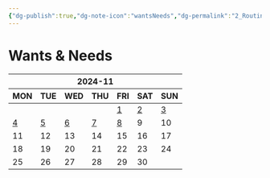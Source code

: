 ```yaml
---
{"dg-publish":true,"dg-note-icon":"wantsNeeds","dg-permalink":"2_Routine/3_Monthly/Overview/wantsNeeds","tags":["monthly","wantsNeeds","overview"],"permalink":"/2_Routine/3_Monthly/Overview/wantsNeeds/","dgPassFrontmatter":true,"noteIcon":"wantsNeeds"}
---
```


# Wants & Needs
<table class="habitt" style="width: 100%;"><thead><tr><th class="habitt-head" colspan="7">2024-11</th></tr><tr><th class="habitt-th habitt-th-0">MON</th><th class="habitt-th habitt-th-1">TUE</th><th class="habitt-th habitt-th-2">WED</th><th class="habitt-th habitt-th-3">THU</th><th class="habitt-th habitt-th-4">FRI</th><th class="habitt-th habitt-th-5">SAT</th><th class="habitt-th habitt-th-6">SUN</th></tr></thead><tbody><tr><td class="habitt-td habitt-td--disabled "><div class="habitt-c"><div class="habitt-date"></div><div class="habitt-dots"></div></div></td><td class="habitt-td habitt-td--disabled "><div class="habitt-c"><div class="habitt-date"></div><div class="habitt-dots"></div></div></td><td class="habitt-td habitt-td--disabled "><div class="habitt-c"><div class="habitt-date"></div><div class="habitt-dots"></div></div></td><td class="habitt-td habitt-td--disabled "><div class="habitt-c"><div class="habitt-date"></div><div class="habitt-dots"></div></div></td><td class="habitt-td habitt-td--1 habitt-td--checked"><div class="habitt-c"><div class="habitt-date"><a class="internal-link" data-href="2_Routine/1_Daily/Wants-Needs/2024-11-01" target="_blank" rel="noopener" href="2_Routine/1_Daily/Wants-Needs/2024-11-01">1</a></div><div class="habitt-dots"><div class="habit-content"></div></div></div></td><td class="habitt-td habitt-td--2 habitt-td--checked"><div class="habitt-c"><div class="habitt-date"><a class="internal-link" data-href="2_Routine/1_Daily/Wants-Needs/2024-11-02" target="_blank" rel="noopener" href="2_Routine/1_Daily/Wants-Needs/2024-11-02">2</a></div><div class="habitt-dots"><div class="habit-content"></div></div></div></td><td class="habitt-td habitt-td--3 habitt-td--checked"><div class="habitt-c"><div class="habitt-date"><a class="internal-link" data-href="2_Routine/1_Daily/Wants-Needs/2024-11-03" target="_blank" rel="noopener" href="2_Routine/1_Daily/Wants-Needs/2024-11-03">3</a></div><div class="habitt-dots"><div class="habit-content"></div></div></div></td></tr><tr><td class="habitt-td habitt-td--4 habitt-td--checked"><div class="habitt-c"><div class="habitt-date"><a class="internal-link" data-href="2_Routine/1_Daily/Wants-Needs/2024-11-04" target="_blank" rel="noopener" href="2_Routine/1_Daily/Wants-Needs/2024-11-04">4</a></div><div class="habitt-dots"><div class="habit-content"></div></div></div></td><td class="habitt-td habitt-td--5 habitt-td--checked"><div class="habitt-c"><div class="habitt-date"><a class="internal-link" data-href="2_Routine/1_Daily/Wants-Needs/2024-11-05" target="_blank" rel="noopener" href="2_Routine/1_Daily/Wants-Needs/2024-11-05">5</a></div><div class="habitt-dots"><div class="habit-content"></div></div></div></td><td class="habitt-td habitt-td--6 habitt-td--checked"><div class="habitt-c"><div class="habitt-date"><a class="internal-link" data-href="2_Routine/1_Daily/Wants-Needs/2024-11-06" target="_blank" rel="noopener" href="2_Routine/1_Daily/Wants-Needs/2024-11-06">6</a></div><div class="habitt-dots"><div class="habit-content"></div></div></div></td><td class="habitt-td habitt-td--7 habitt-td--checked"><div class="habitt-c"><div class="habitt-date"><a class="internal-link" data-href="2_Routine/1_Daily/Wants-Needs/2024-11-07" target="_blank" rel="noopener" href="2_Routine/1_Daily/Wants-Needs/2024-11-07">7</a></div><div class="habitt-dots"><div class="habit-content"></div></div></div></td><td class="habitt-td habitt-td--8 habitt-td--checked"><div class="habitt-c"><div class="habitt-date"><a class="internal-link" data-href="2_Routine/1_Daily/Wants-Needs/2024-11-08" target="_blank" rel="noopener" href="2_Routine/1_Daily/Wants-Needs/2024-11-08">8</a></div><div class="habitt-dots"><div class="habit-content"></div></div></div></td><td class="habitt-td habitt-td--9 "><div class="habitt-c"><div class="habitt-date">9</div><div class="habitt-dots"></div></div></td><td class="habitt-td habitt-td--10 "><div class="habitt-c"><div class="habitt-date">10</div><div class="habitt-dots"></div></div></td></tr><tr><td class="habitt-td habitt-td--11 "><div class="habitt-c"><div class="habitt-date">11</div><div class="habitt-dots"></div></div></td><td class="habitt-td habitt-td--12 "><div class="habitt-c"><div class="habitt-date">12</div><div class="habitt-dots"></div></div></td><td class="habitt-td habitt-td--13 "><div class="habitt-c"><div class="habitt-date">13</div><div class="habitt-dots"></div></div></td><td class="habitt-td habitt-td--14 "><div class="habitt-c"><div class="habitt-date">14</div><div class="habitt-dots"></div></div></td><td class="habitt-td habitt-td--15 "><div class="habitt-c"><div class="habitt-date">15</div><div class="habitt-dots"></div></div></td><td class="habitt-td habitt-td--16 "><div class="habitt-c"><div class="habitt-date">16</div><div class="habitt-dots"></div></div></td><td class="habitt-td habitt-td--17 "><div class="habitt-c"><div class="habitt-date">17</div><div class="habitt-dots"></div></div></td></tr><tr><td class="habitt-td habitt-td--18 "><div class="habitt-c"><div class="habitt-date">18</div><div class="habitt-dots"></div></div></td><td class="habitt-td habitt-td--19 "><div class="habitt-c"><div class="habitt-date">19</div><div class="habitt-dots"></div></div></td><td class="habitt-td habitt-td--20 "><div class="habitt-c"><div class="habitt-date">20</div><div class="habitt-dots"></div></div></td><td class="habitt-td habitt-td--21 "><div class="habitt-c"><div class="habitt-date">21</div><div class="habitt-dots"></div></div></td><td class="habitt-td habitt-td--22 "><div class="habitt-c"><div class="habitt-date">22</div><div class="habitt-dots"></div></div></td><td class="habitt-td habitt-td--23 "><div class="habitt-c"><div class="habitt-date">23</div><div class="habitt-dots"></div></div></td><td class="habitt-td habitt-td--24 "><div class="habitt-c"><div class="habitt-date">24</div><div class="habitt-dots"></div></div></td></tr><tr><td class="habitt-td habitt-td--25 "><div class="habitt-c"><div class="habitt-date">25</div><div class="habitt-dots"></div></div></td><td class="habitt-td habitt-td--26 "><div class="habitt-c"><div class="habitt-date">26</div><div class="habitt-dots"></div></div></td><td class="habitt-td habitt-td--27 "><div class="habitt-c"><div class="habitt-date">27</div><div class="habitt-dots"></div></div></td><td class="habitt-td habitt-td--28 "><div class="habitt-c"><div class="habitt-date">28</div><div class="habitt-dots"></div></div></td><td class="habitt-td habitt-td--29 "><div class="habitt-c"><div class="habitt-date">29</div><div class="habitt-dots"></div></div></td><td class="habitt-td habitt-td--30 "><div class="habitt-c"><div class="habitt-date">30</div><div class="habitt-dots"></div></div></td><td class="habitt-td habitt-td--disabled "><div class="habitt-c"><div class="habitt-date"></div><div class="habitt-dots"></div></div></td></tr></tbody></table>
